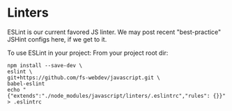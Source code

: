 # Linters

ESLint is our current favored JS linter. We may post recent "best-practice" JSHint configs here, if we get to it.

To use ESLint in your project:
From your project root dir:
```
npm install --save-dev \
eslint \
git+https://github.com/fs-webdev/javascript.git \
babel-eslint
echo "{"extends":"./node_modules/javascript/linters/.eslintrc","rules": {}}" > .eslintrc
```
